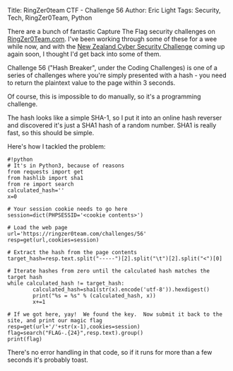 Title: RingZer0team CTF - Challenge 56
Author: Eric Light
Tags: Security, Tech, RingZer0Team, Python

There are a bunch of fantastic Capture The Flag security challenges on [RingZer0Team.com](https://www.ringzer0team.com).  I've been working through some of these for a wee while now, and with the [New Zealand Cyber Security Challenge](https://www.cybersecuritychallenge.org.nz/) coming up again soon, I thought I'd get back into some of them.

Challenge 56 ("Hash Breaker", under the Coding Challenges) is one of a series of challenges where you're simply presented with a hash - you need to return the plaintext value to the page within 3 seconds.

Of course, this is impossible to do manually, so it's a programming challenge.

The hash looks like a simple SHA-1, so I put it into an online hash reverser and discovered it's just a SHA1 hash of a random number.  SHA1 is really fast, so this should be simple.

Here's how I tackled the problem:

	#!python
	# It's in Python3, because of reasons
	from requests import get
	from hashlib import sha1
	from re import search
	calculated_hash=''
	x=0
	
	# Your session cookie needs to go here
	session=dict(PHPSESSID='<cookie contents>')

	# Load the web page
	url='https://ringzer0team.com/challenges/56'
	resp=get(url,cookies=session)

	# Extract the hash from the page contents
	target_hash=resp.text.split("-----")[2].split("\t")[2].split("<")[0]

	# Iterate hashes from zero until the calculated hash matches the target hash
	while calculated_hash != target_hash:
    		calculated_hash=sha1(str(x).encode('utf-8')).hexdigest()
    		print("%s = %s" % (calculated_hash, x))
    		x+=1
	
	# If we got here, yay!  We found the key.  Now submit it back to the site, and print our magic flag
	resp=get(url+'/'+str(x-1),cookies=session)
	flag=search("FLAG-.{24}",resp.text).group()
	print(flag)
	
There's no error handling in that code, so if it runs for more than a few seconds it's probably toast.

